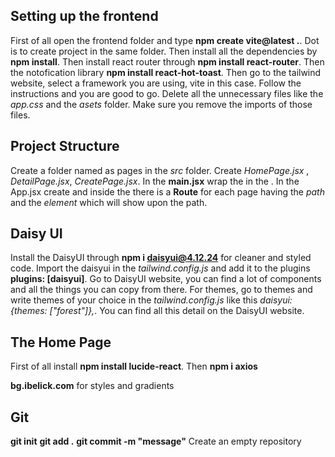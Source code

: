 ## Setting up the frontend
First of all open the frontend folder and type **npm create vite@latest .**. Dot is to create project in the same folder.
Then install all the dependencies by **npm install**.
Then install react router through **npm install react-router**.
Then the notofication library **npm install react-hot-toast**.
Then go to the tailwind website, select a framework you are using, vite in this case. Follow the instructions and you are good to go.
Delete all the unnecessary files like the *app.css* and the *asets* folder. Make sure you remove the imports of those files.


## Project Structure
Create a folder named as pages in the *src* folder.
Create *HomePage.jsx* , *DetailPage.jsx*, *CreatePage.jsx*.
In the **main.jsx** wrap the *<App/>* in the **<BrowserRouter> <BrowserRouter/>**.
In the App.jsx create **<Routes><Routes/>** and inside the <Routes> there is a **Route** for each page having the *path* and the *element* which will show upon the path.

## Daisy UI
Install the DaisyUI through **npm i daisyui@4.12.24** for cleaner and styled code.
Import the daisyui in the *tailwind.config.js* and add it to the plugins **plugins: [daisyui]**.
Go to DaisyUI website, you can find a lot of components and all the things you can copy from there.
For themes, go to themes and write themes of your choice in the *tailwind.config.js* like this *daisyui: {themes: ["forest"]},*.
You can find all this detail on the DaisyUI website.


## The Home Page
First of all install **npm install lucide-react**.
Then **npm i axios**

**bg.ibelick.com** for styles and gradients

## Git
**git init**
**git add .**
**git commit -m "message"**
Create an empty repository
